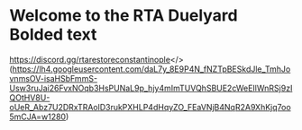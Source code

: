 # Welcome to the RTA Duelyard **Bolded text**
<a id="RTA Discord">https://discord.gg/rtarestoreconstantinople</>
(https://lh4.googleusercontent.com/daL7y_8E9P4N_fNZTpBESkdJle_TmhJovnmsOV-isaHSbFmmS-Usw3ruJai26FvxNOqb3HsPUNaL9p_hjy4mImTUVQhSBUE2cWeEIlWnRSj9zIQOtHV8U-oUeR_Abz7U2DRxTRAolD3rukPXHLP4dHqyZO_FEaVNjB4NqR2A9XhKjq7oo5mCJA=w1280)
